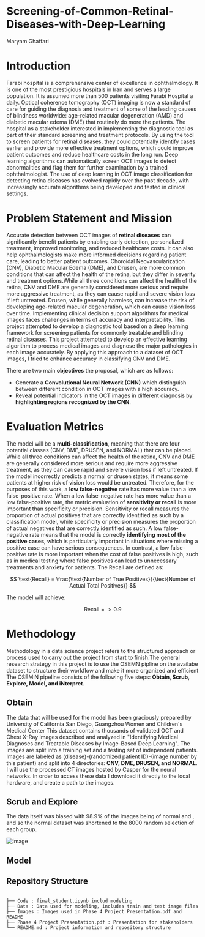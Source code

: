 # Screening-of-Common-Retinal-Diseases-with-Deep-Learning

Maryam Ghaffari






# Introduction
Farabi hospital is a comprehensive center of excellence in ophthalmology. It is one of the most prestigious hospitals in Iran and serves a large population. It is  assumed more than 500 patients visiting Farabi Hospital a daily. Optical coherence tomography (OCT) imaging is now a standard of care for guiding the diagnosis and treatment of some of the leading causes of blindness worldwide: age-related macular degeneration (AMD) and diabetic macular edema (DME) that routinely do more the patients. The hospital as a stakeholder interested in implementing the diagnostic tool as part of their standard screening and treatment protocols. By using the tool to screen patients for retinal diseases, they could potentially identify cases earlier and provide more effective treatment options, which could improve patient outcomes and reduce healthcare costs in the long run. Deep learning algorithms can automatically screen OCT images to detect abnormalities and flag them for further examination by a trained ophthalmologist. The use of deep learning in OCT image classification for detecting retina diseases has evolved rapidly over the past decade, with increasingly accurate algorithms being developed and tested in clinical settings.

# Problem Statement and Mission
Accurate detection between OCT images of **retinal diseases** can significantly benefit patients by enabling early detection, personalized treatment, improved monitoring, and reduced healthcare costs. It can also help ophthalmologists make more informed decisions regarding patient care, leading to better patient outcomes. Choroidal Neovascularization (CNV), Diabetic Macular Edema (DME), and Drusen, are more common conditions that can affect the health of the retina, but they differ in severity and treatment options.While all three conditions can affect the health of the retina, CNV and DME are generally considered more serious and require more aggressive treatment, as they can cause rapid and severe vision loss if left untreated. Drusen, while generally harmless, can increase the risk of developing age-related macular degeneration, which can cause vision loss over time. Implementing clinical decision support algorithms for medical images faces challenges in terms of accuracy and interpretability. This project attempted to develop a diagnostic tool based on a deep learning framework for screening patients for commonly treatable and blinding retinal diseases. 
This project attempted to develop an effective learning algorithm to process medical images and diagnose the major pathologies in each image accurately. By applying this approach to a dataset of OCT images, I tried to enhance accuracy in classifying CNV and DME.

There are two main **objectives** the proposal, which are as follows:

- Generate a **Convolutional Neural Network (CNN)** which distinguish between different condition in OCT images with a high accuracy.
- Reveal potential indicators in the OCT images in different diagnosis by **highlighting regions recognized by the CNN**. 





#  Evaluation Metrics
The model will be a **multi-classification**, meaning that there are four potential classes (CNV, DME, DRUSEN, and NORMAL) that can be placed. While all three conditions can affect the health of the retina, CNV and DME are generally considered more serious and require more aggressive treatment, as they can cause rapid and severe vision loss if left untreated. If the model incorrectly predicts a normal or drusen states, it means some patients at higher risk of vision loss would be untreated. Therefore, for the purposes of this work, a **low false-negative** rate has more value than a low false-positive rate. When a low false-negative rate has more value than a low false-positive rate, the metric evaluation of **sensitivity or recall** is more important than specificity or precision. Sensitivity or recall measures the proportion of actual positives that are correctly identified as such by a classification model, while specificity or precision measures the proportion of actual negatives that are correctly identified as such. A low false-negative rate means that the model is correctly **identifying most of the positive cases**, which is particularly important in situations where missing a positive case can have serious consequences. In contrast, a low false-positive rate is more important when the cost of false positives is high, such as in medical testing where false positives can lead to unnecessary treatments and anxiety for patients. The Recall are defined as:

$$ \text{Recall} = \frac{\text{Number of True Positives}}{\text{Number of Actual Total Positives}} $$ 

The model will achieve:

$$ \text{Recall} => 0.9 $$ 

# Methodology
Methodology in a data science project refers to the structured approach or process used to carry out the project from start to finish.The general research strategy in this project is to use the OSEMN pipline on the availabe dataset to structure their workflow and make it more organized and efficient The OSEMiN pipeline consists of the following five steps: **Obtain, Scrub, Explore, Model, and iNterpret**.

## Obtain
The data that will be used for the model has been graciously prepared by University of California San Diego, Guangzhou Women and Children's Medical Center This dataset contains thousands of validated OCT and Chest X-Ray images described and analyzed in "Identifying Medical Diagnoses and Treatable Diseases by Image-Based Deep Learning". The images are split into a training set and a testing set of independent patients. Images are labeled as (disease)-(randomized patient ID)-(image number by this patient) and split into 4 directories: **CNV, DME, DRUSEN, and NORMAL**. I will use the processed CT images hosted by Casper for the neural networks. In order to access these data I download it directly to the local hardware, and create a path to the images.


## Scrub and Explore
The data itself was biased with 98.9% of the images being of normal and , and so the normal dataset was shortened to the 8000 random selection of each group. 

![image](https://user-images.githubusercontent.com/101681195/222004361-80531e34-8710-45b7-87cd-c5bcb78ff68f.png)




## Model














 ## Repository Structure
```

├── Code : final_student.ipynb includ modeling
├── Data : Data used for modeling, includes train and test image files
├── Images : Images used in Phase 4 Project Presentation.pdf and README
├── Phase 4 Project Presentation.pdf : Presentation for stakeholders
└── README.md : Project information and repository structure
